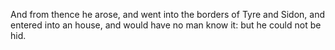 And from thence he arose, and went into the borders of Tyre and Sidon, and entered into an house, and would have no man know it: but he could not be hid.
